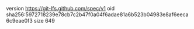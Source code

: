 version https://git-lfs.github.com/spec/v1
oid sha256:5972718239e78cb7c2b47f0a04f6adae81a6b523b04983e8af6eeca6c9eae0f3
size 649
